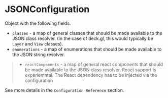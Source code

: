 
# JSONConfiguration

Object with the following fields.

* `classes` - a map of general classes that should be made available to the JSON class resolver. (In the case of deck.gl, this would typically be `Layer` and `View` classes).
* `enumerations` - a map of enumerations that should be made available to the JSON string resolver.

> * `reactComponents` - a map of general react components that should be made available to the JSON class resolver.
> React support is experiemntal. The React dependency has to be injected via the configuration

See more details in the `Configuration Reference` section.